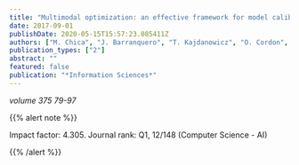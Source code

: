 ```yaml
---
title: "Multimodal optimization: an effective framework for model calibration"
date: 2017-09-01
publishDate: 2020-05-15T15:57:23.085411Z
authors: ["M. Chica", "J. Barranquero", "T. Kajdanowicz", "O. Cordon", "S. Damas"]
publication_types: ["2"]
abstract: ""
featured: false
publication: "*Information Sciences*"
---
```



_volume 375 79-97_


{{% alert note %}}

Impact factor: 4.305. Journal rank: Q1, 12/148 (Computer Science - AI)

{{% /alert %}}

